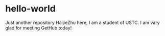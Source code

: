 # hello-world
Just another repository
HaijieZhu here, I am a student of USTC. I am vary glad for meeting GetHub today!
